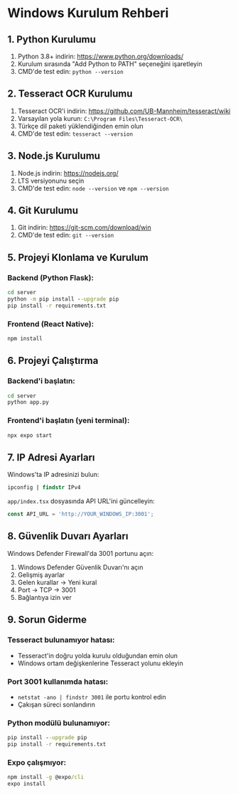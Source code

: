 # Windows Kurulum Rehberi

## 1. Python Kurulumu
1. Python 3.8+ indirin: https://www.python.org/downloads/
2. Kurulum sırasında "Add Python to PATH" seçeneğini işaretleyin
3. CMD'de test edin: `python --version`

## 2. Tesseract OCR Kurulumu
1. Tesseract OCR'i indirin: https://github.com/UB-Mannheim/tesseract/wiki
2. Varsayılan yola kurun: `C:\Program Files\Tesseract-OCR\`
3. Türkçe dil paketi yüklendiğinden emin olun
4. CMD'de test edin: `tesseract --version`

## 3. Node.js Kurulumu
1. Node.js indirin: https://nodejs.org/
2. LTS versiyonunu seçin
3. CMD'de test edin: `node --version` ve `npm --version`

## 4. Git Kurulumu
1. Git indirin: https://git-scm.com/download/win
2. CMD'de test edin: `git --version`

## 5. Projeyi Klonlama ve Kurulum

### Backend (Python Flask):
```cmd
cd server
python -m pip install --upgrade pip
pip install -r requirements.txt
```

### Frontend (React Native):
```cmd
npm install
```

## 6. Projeyi Çalıştırma

### Backend'i başlatın:
```cmd
cd server
python app.py
```

### Frontend'i başlatın (yeni terminal):
```cmd
npx expo start
```

## 7. IP Adresi Ayarları

Windows'ta IP adresinizi bulun:
```cmd
ipconfig | findstr IPv4
```

`app/index.tsx` dosyasında API URL'ini güncelleyin:
```typescript
const API_URL = 'http://YOUR_WINDOWS_IP:3001';
```

## 8. Güvenlik Duvarı Ayarları

Windows Defender Firewall'da 3001 portunu açın:
1. Windows Defender Güvenlik Duvarı'nı açın
2. Gelişmiş ayarlar
3. Gelen kurallar → Yeni kural
4. Port → TCP → 3001
5. Bağlantıya izin ver

## 9. Sorun Giderme

### Tesseract bulunamıyor hatası:
- Tesseract'in doğru yolda kurulu olduğundan emin olun
- Windows ortam değişkenlerine Tesseract yolunu ekleyin

### Port 3001 kullanımda hatası:
- `netstat -ano | findstr 3001` ile portu kontrol edin
- Çakışan süreci sonlandırın

### Python modülü bulunamıyor:
```cmd
pip install --upgrade pip
pip install -r requirements.txt
```

### Expo çalışmıyor:
```cmd
npm install -g @expo/cli
expo install
``` 